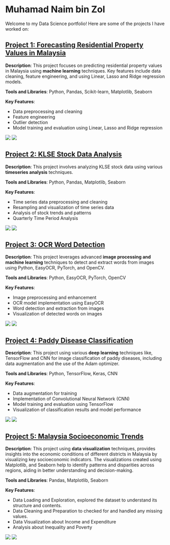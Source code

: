 # Muhamad Naim bin Zol

Welcome to my Data Science portfolio! Here are some of the projects I have worked on:

## [Project 1: Forecasting Residential Property Values in Malaysia](https://github.com/naimzol/Forecasting-Property-Values-Machine-Learning)

**Description**: This project focuses on predicting residential property values in Malaysia using **machine learning** techniques. Key features include data cleaning, feature engineering, and using Linear, Lasso and Ridge regression models.

**Tools and Libraries**: Python, Pandas, Scikit-learn, Matplotlib, Seaborn

**Key Features**:
- Data preprocessing and cleaning
- Feature engineering
- Outlier detection
- Model training and evaluation using Linear, Lasso and Ridge regression

![](image/machine-learning/median%20price%20vs%20median%20psf.png)
![](image/machine-learning/Number%20of%20Project%20Based%20on%20State.png)

## [Project 2: KLSE Stock Data Analysis](https://github.com/naimzol/KLSE-Stock-Data-Analysis)

**Description**: This project involves analyzing KLSE stock data using various **timeseries analysis** techniques.

**Tools and Libraries**: Python, Pandas, Matplotlib, Seaborn

**Key Features**:
- Time series data preprocessing and cleaning
- Resampling and visualization of time series data
- Analysis of stock trends and patterns
- Quarterly Time Period Analysis

![](image/timeseries-analysis/Close%20Plot%20Graph.png)
![](image/timeseries-analysis/Quarterly%20Datetime%20Series%20Analysis.png)  

## [Project 3: OCR Word Detection](https://github.com/naimzol/OCR-Word-Detection)

**Description**: This project leverages advanced **image processing and machine learning** techniques to detect and extract words from images using Python, EasyOCR, PyTorch, and OpenCV.

**Tools and Libraries**: Python, EasyOCR, PyTorch, OpenCV

**Key Features**:
- Image preprocessing and enhancement
- OCR model implementation using EasyOCR
- Word detection and extraction from images
- Visualization of detected words on images

![](image/ocr-detection/stop-signs-eight-sides.jpg)
![](image/ocr-detection/stop.png)

## [Project 4: Paddy Disease Classification](https://github.com/naimzol/Paddy-Disease-Classification)

**Description**: This project using various **deep learning** techniques like, TensorFlow and CNN for image classification of paddy diseases, including data augmentation and the use of the Adam optimizer.

**Tools and Libraries**: Python, TensorFlow, Keras, CNN

**Key Features**:
- Data augmentation for training
- Implementation of Convolutional Neural Network (CNN)
- Model training and evaluation using TensorFlow
- Visualization of classification results and model performance

![](image/deep-learning/training-and-validation-accuracy.png)
![](image/deep-learning/Predicted%20Result%20vs%20Actual%20Result.png)

## [Project 5: Malaysia Socioeconomic Trends](https://github.com/naimzol/Malaysia-Socioeconomic-Trends-Data-Visualization)

**Description**: This project using  **data visualization** techniques, provides insights into the economic conditions of different districts in Malaysia by visualizing key socioeconomic indicators. The visualizations created using Matplotlib, and Seaborn help to identify patterns and disparities across regions, aiding in better understanding and decision-making.

**Tools and Libraries**: Pandas, Matplotlib, Seaborn

**Key Features**:
- Data Loading and Exploration, explored the dataset to understand its structure and contents.
- Data Cleaning and Preparation to checked for and handled any missing values.
- Data Visualization about Income and Expenditure
- Analysis about Inequality and Poverty

![](image/data-visualization/mean_income_vs_median_income.png)
![](image/data-visualization/poverty_rate_bystate.png)
